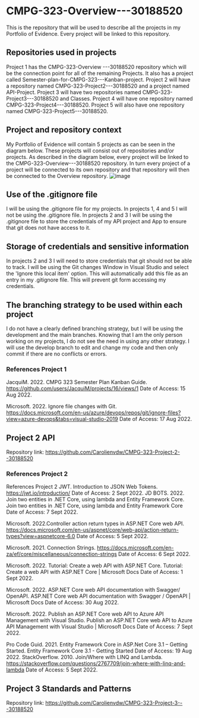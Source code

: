 # CMPG-323-Overview---30188520
This is the repository that will be used to describe all the projects in my Portfolio of Evidence. Every project will be linked to this repository. 

## Repositories used in projects
Project 1 has the CMPG-323-Overview ---30188520 repository which will be the connection point for all of the remaining Projects. It also has a project called Semester-plan-for-CMPG-323---Kanban-project.
Project 2 will have a repository named CMPG-323-Project2---30188520 and a project named API-Project.
Project 3 will have two repositories named CMPG-323-Project3---30188520 and Classes.
Project 4 will have one repository named CMPG-323-Project4---30188520.
Project 5 will  also have one repository named CMPG-323-Project5---30188520.

## Project and repository context
My Portfolio of Evidence will contain 5 projects as can be seen in the diagram below. These projects will consist out of repositories and/or projects. As described in the diagram below, every project will be linked to the CMPG-323-Overview---30188520 repository. In turn every project of a project will be connected to its own repository and that repository will then be connected to the Overview repository.
![image](https://user-images.githubusercontent.com/88189130/185105700-1f5b7778-629e-42b9-9830-b6b4ed39cc2c.png)

## Use of the .gitignore file
I will be using the .gitignore file for my projects. In projects 1, 4 and 5 I will not be using the .gitignore file. In projects 2 and 3 I will be using the .gitignore file to store the credentials of my API project and App to ensure that git does not have access to it.

## Storage of credentials and sensitive information
In projects 2 and 3 I will need to store credentials that git should not be able to track. I will be using the Git changes Window in Visual Studio and select the 'Ignore this local item' option. This will automatically add this file as an entry in my .gitignore file. This will prevent git form accessing my credentials.


## The branching strategy to be used within each project
I do not have a clearly defined branching strategy, but I will be using the development and the main branches. Knowing that I am the only person working on my projects, I do not see the need in using any other strategy. I will use the develop branch to edit and change my code and then only commit if there are no conflicts or errors.

### References Project 1
JacquiM. 2022. CMPG 323 Semester Plan Kanban Guide. https://github.com/users/JacquiM/projects/16/views/1 Date of Access: 15 Aug 2022.

Microsoft. 2022. Ignore file changes with Git. https://docs.microsoft.com/en-us/azure/devops/repos/git/ignore-files?view=azure-devops&tabs=visual-studio-2019 Date of Access: 17 Aug 2022.

## Project 2 API
Repository link: https://github.com/Carolienvdw/CMPG-323-Project-2--30188520 

### References Project 2
References Project 2
JWT. Introduction to JSON Web Tokens. https://jwt.io/introduction/ Date of Access: 2 Sept 2022.
JD BOTS. 2022. Join two entities in .NET Core, using lambda and Entity Framework Core. Join two entities in .NET Core, using lambda and Entity Framework Core Date of Access: 7 Sept 2022.

Microsoft. 2022.Controller action return types in ASP.NET Core web API. https://docs.microsoft.com/en-us/aspnet/core/web-api/action-return-types?view=aspnetcore-6.0 Date of Access: 5 Sept 2022.

Microsoft. 2021. Connection Strings. https://docs.microsoft.com/en-za/ef/core/miscellaneous/connection-strings Date of Access: 6 Sept 2022.

Microsoft. 2022. Tutorial: Create a web API with ASP.NET Core. Tutorial: Create a web API with ASP.NET Core | Microsoft Docs Date of Access: 1 Sept 2022.

Microsoft. 2022. ASP.NET Core web API documentation with Swagger/ OpenAPI.  ASP.NET Core web API documentation with Swagger / OpenAPI | Microsoft Docs Date of Access: 30 Aug 2022.

Microsoft. 2022. Publish an ASP.NET Core web API to Azure API Management with Visual Studio. Publish an ASP.NET Core web API to Azure API Management with Visual Studio | Microsoft Docs Date of Access: 7 Sept 2022.

Pro Code Guid. 2021. Entity Framework Core in ASP.Net Core 3.1 – Getting Started. Entity Framework Core 3.1 - Getting Started Date of Access: 19 Aug 2022.
StackOverflow. 2010. Join/Where with LINQ and Lambda.  https://stackoverflow.com/questions/2767709/join-where-with-linq-and-lambda Date of Access: 5 Sept 2022.


## Project 3 Standards and Patterns
Repository link: https://github.com/Carolienvdw/CMPG-323-Project-3---30188520

